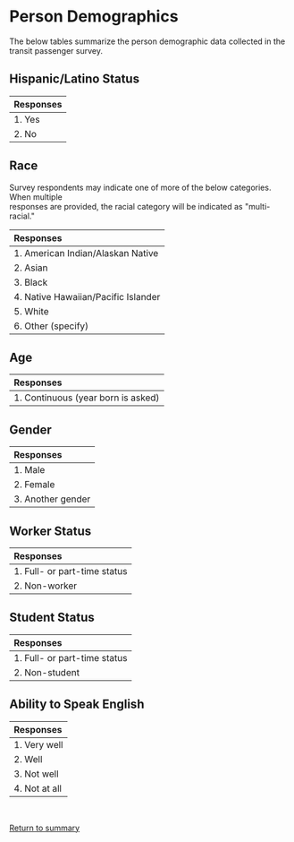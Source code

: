 # Person Demographics


The below tables summarize the person demographic data collected in the transit passenger survey.


## Hispanic/Latino Status


| **Responses**                      |
|:-----------------------------------|
| 1. Yes                             |
| 2. No                              |
	    

## Race


Survey respondents may indicate one of more of the below categories. When multiple  
responses are provided, the racial category will be indicated as "multi-racial."


| **Responses**                      |
|:-----------------------------------|
| 1. American Indian/Alaskan Native  |
| 2. Asian                           |
| 3. Black                           |
| 4. Native Hawaiian/Pacific Islander|
| 5. White                           |
| 6. Other (specify)                 |
  

## Age


| **Responses**                      |
|:-----------------------------------|
| 1. Continuous (year born is asked) |


## Gender


| **Responses**                      |
|:-----------------------------------|
| 1. Male                            |
| 2. Female                          |
| 3. Another gender                  |


## Worker Status


| **Responses**                      |
|:-----------------------------------|
| 1. Full- or part-time status       |
| 2. Non-worker                      |


## Student Status


| **Responses**                      |
|:-----------------------------------|
| 1. Full- or part-time status       |
| 2. Non-student                     |


## Ability to Speak English


| **Responses**                      |
|:-----------------------------------|
| 1. Very well                       |
| 2. Well                            |
| 3. Not well                        |
| 4. Not at all                      |


<br/>  

[Return to summary](README.md/#person-demographics)
